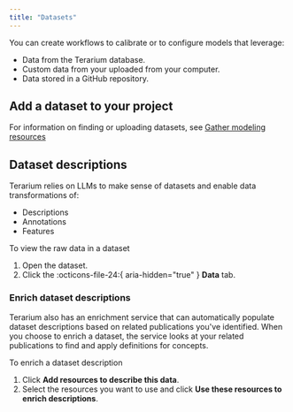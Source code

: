 ```yaml
---
title: "Datasets"
---
```


You can create workflows to calibrate or to configure models that leverage:

- Data from the Terarium database.
- Custom data from your uploaded from your computer.
- Data stored in a GitHub repository. 

## Add a dataset to your project

For information on finding or uploading datasets, see [Gather modeling resources](../modeling-resources)

## Dataset descriptions

Terarium relies on LLMs to make sense of datasets and enable data transformations of:

- Descriptions
- Annotations
- Features

<p class="procedure">To view the raw data in a dataset</p>

1. Open the dataset.
2. Click the :octicons-file-24:{ aria-hidden="true" } **Data** tab.

### Enrich dataset descriptions

Terarium also has an enrichment service that can automatically populate dataset descriptions based on related publications you've identified. When you choose to enrich a dataset, the service looks at your related publications to find and apply definitions for concepts.

<p class="procedure">To enrich a dataset description</p>

1. Click **Add resources to describe this data**.
2. Select the resources you want to use and click **Use these resources to enrich descriptions**.